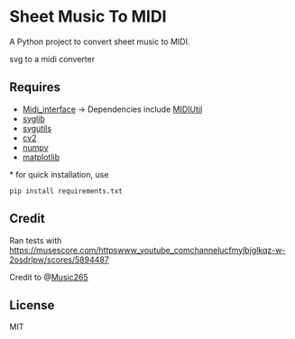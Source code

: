 # Sheet Music To MIDI

A Python project to convert sheet music to MIDI. 

svg to a midi converter



## Requires

* [Midi_interface](https://github.com/Zeyu-Li/Midi_interface) -> Dependencies include [MIDIUtil](https://pypi.org/project/MIDIUtil/)
* [svglib](https://pypi.org/project/svglib/)
* [svgutils](https://pypi.org/project/svgutils/)
* [cv2](https://pypi.org/project/opencv-python/)
* [numpy](https://pypi.org/project/numpy/)
* [matplotlib](https://pypi.org/project/matplotlib/)



\* for quick installation, use 

```shell
pip install requirements.txt
```



## Credit

Ran tests with https://musescore.com/httpswww_youtube_comchannelucfmylbjglkqz-w-2osdrlpw/scores/5894487

Credit to @[Music265](https://musescore.com/httpswww_youtube_comchannelucfmylbjglkqz-w-2osdrlpw)



## License

MIT

